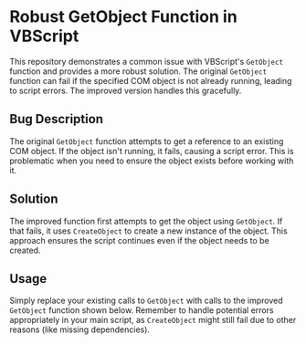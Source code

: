# Robust GetObject Function in VBScript

This repository demonstrates a common issue with VBScript's `GetObject` function and provides a more robust solution.  The original `GetObject` function can fail if the specified COM object is not already running, leading to script errors.  The improved version handles this gracefully.

## Bug Description

The original `GetObject` function attempts to get a reference to an existing COM object. If the object isn't running, it fails, causing a script error.  This is problematic when you need to ensure the object exists before working with it.

## Solution

The improved function first attempts to get the object using `GetObject`. If that fails, it uses `CreateObject` to create a new instance of the object. This approach ensures the script continues even if the object needs to be created.

## Usage

Simply replace your existing calls to `GetObject` with calls to the improved `GetObject` function shown below.  Remember to handle potential errors appropriately in your main script, as `CreateObject` might still fail due to other reasons (like missing dependencies).